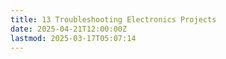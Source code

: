 ```yaml
---
title: 13 Troubleshooting Electronics Projects
date: 2025-04-21T12:00:00Z
lastmod: 2025-03-17T05:07:14
---
```

